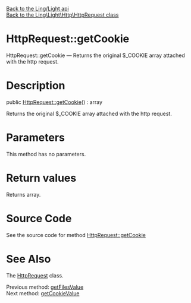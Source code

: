 [Back to the Ling/Light api](https://github.com/lingtalfi/Light/blob/master/doc/api/Ling/Light.md)<br>
[Back to the Ling\Light\Http\HttpRequest class](https://github.com/lingtalfi/Light/blob/master/doc/api/Ling/Light/Http/HttpRequest.md)


HttpRequest::getCookie
================



HttpRequest::getCookie — Returns the original $_COOKIE array attached with the http request.




Description
================


public [HttpRequest::getCookie](https://github.com/lingtalfi/Light/blob/master/doc/api/Ling/Light/Http/HttpRequest/getCookie.md)() : array




Returns the original $_COOKIE array attached with the http request.




Parameters
================

This method has no parameters.


Return values
================

Returns array.








Source Code
===========
See the source code for method [HttpRequest::getCookie](https://github.com/lingtalfi/Light/blob/master/Http/HttpRequest.php#L395-L398)


See Also
================

The [HttpRequest](https://github.com/lingtalfi/Light/blob/master/doc/api/Ling/Light/Http/HttpRequest.md) class.

Previous method: [getFilesValue](https://github.com/lingtalfi/Light/blob/master/doc/api/Ling/Light/Http/HttpRequest/getFilesValue.md)<br>Next method: [getCookieValue](https://github.com/lingtalfi/Light/blob/master/doc/api/Ling/Light/Http/HttpRequest/getCookieValue.md)<br>

